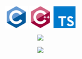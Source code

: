 <p align="center">
  <img src="https://raw.githubusercontent.com/devicons/devicon/2809b567852a4648062a2d3e7c1c531367458c0b/icons/c/c-original.svg" alt="c" width="60" height="60" />
  <img src="https://raw.githubusercontent.com/devicons/devicon/2809b567852a4648062a2d3e7c1c531367458c0b/icons/cplusplus/cplusplus-original.svg" alt="c++" width="60" height="60" />
  <img src="https://raw.githubusercontent.com/devicons/devicon/2809b567852a4648062a2d3e7c1c531367458c0b/icons/typescript/typescript-original.svg" alt="c++" width="60" height="60" />
</p>

<p align="center">
  <img src="https://github-readme-stats.vercel.app/api?username=jtrauque&count_private=true&show_icons=true&langs_count=3&theme=cobalt">
</p>

<p align="center">
  <img src="https://github-readme-stats.vercel.app/api/top-langs/?username=jtrauque&layout=compact&theme=cobalt">
</p>
